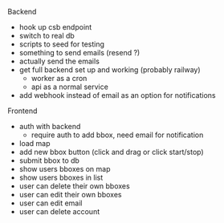 Backend
- hook up csb endpoint
- switch to real db
- scripts to seed for testing
- something to send emails (resend ?)
- actually send the emails
- get full backend set up and working (probably railway)
  - worker as a cron
  - api as a normal service
- add webhook instead of email as an option for notifications

Frontend
- auth with backend
  - require auth to add bbox, need email for notification
- load map
- add new bbox button (click and drag or click start/stop)
- submit bbox to db
- show users bboxes on map
- show users bboxes in list
- user can delete their own bboxes
- user can edit their own bboxes
- user can edit email
- user can delete account